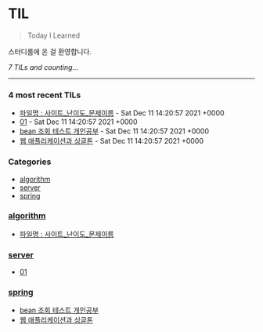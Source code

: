 # TIL
> Today I Learned

스터디룸에 온 걸 환영합니다.


_7 TILs and counting..._

---

### 4 most recent TILs

- [파일명 : 사이트_난이도_문제이름](algorithm/check.md) - Sat Dec 11 14:20:57 2021 +0000
- [01](server/01.md) - Sat Dec 11 14:20:57 2021 +0000
- [bean 조회 테스트 개인공부](spring/스프링_빈_조회.md) - Sat Dec 11 14:20:57 2021 +0000
- [웹 애플리케이션과 싱글톤](spring/웹_애플리케이션과_싱글톤.md) - Sat Dec 11 14:20:57 2021 +0000

### Categories

- [algorithm](#algorithm)
- [server](#server)
- [spring](#spring)

### [algorithm](#algorithm)
- [파일명 : 사이트_난이도_문제이름](algorithm/check.md)

### [server](#server)
- [01](server/01.md)

### [spring](#spring)
- [bean 조회 테스트 개인공부](spring/스프링_빈_조회.md)
- [웹 애플리케이션과 싱글톤](spring/웹_애플리케이션과_싱글톤.md)


